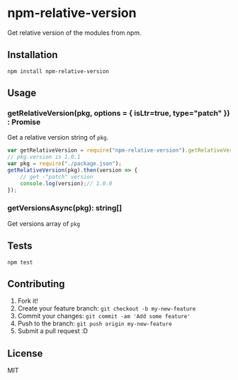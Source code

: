 # npm-relative-version

Get relative version of the modules from npm.

## Installation

    npm install npm-relative-version

## Usage

### getRelativeVersion(pkg, options = { isLtr=true, type="patch" }) : Promise<string>

Get a relative version string of `pkg`.

```js
var getRelativeVersion = require("npm-relative-version").getRelativeVersion;
// pkg.version is 1.0.1
var pkg = require("./package.json");
getRelativeVersion(pkg).then(version => {
    // get -"patch" version
    console.log(version);// 1.0.0
});
```

### getVersionsAsync(pkg): string[]

Get versions array of `pkg`

## Tests

    npm test

## Contributing

1. Fork it!
2. Create your feature branch: `git checkout -b my-new-feature`
3. Commit your changes: `git commit -am 'Add some feature'`
4. Push to the branch: `git push origin my-new-feature`
5. Submit a pull request :D

## License

MIT